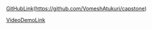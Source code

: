 [GitHubLink](https://github.com/VomeshAtukuri/capstone)(https://github.com/VomeshAtukuri/capstone)

[VideoDemoLink](https://drive.google.com/file/d/1sv4oMiL-Vg-wzoPTks3-uYRlp-KOtTIJ/view?usp=sharing)